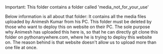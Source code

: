 Important:
This folder contains a folder called 'media_not_for_your_use'

Below information is all about that folder:
It contains all the media files uploaded by Animesh Kumar from his PC. This folder must be deleted by those who want to deploy this on website on their PC. The sole purpose why Animesh has uploaded this here is, so that he can directly git clone this folder on pythonanywhere.com, where he is trying to deploy this website on. The reason behind is that website doesn't allow us to upload more than one file at once.
